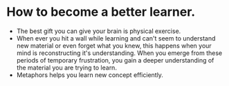 # How to become a better learner.

- The best gift you can give your brain is physical exercise.
- When ever you  hit  a wall while learning and can't seem to understand new material
or even forget what you knew, this happens when your mind is reconstructing it's understanding.
When you emerge from these periods of temporary frustration, you gain a deeper understanding
of the material you are trying to learn.
- Metaphors helps you learn new concept efficiently.